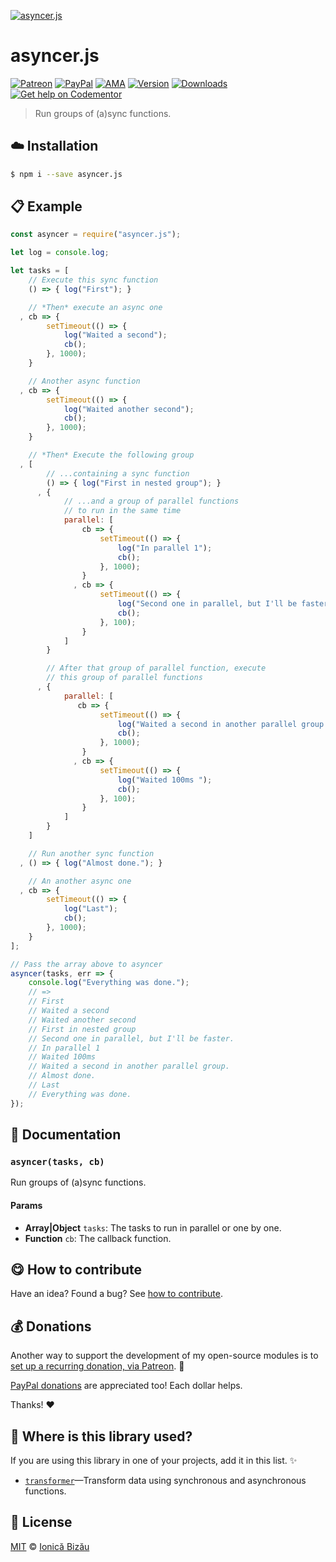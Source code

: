 
[![asyncer.js](http://i.imgur.com/9jkhReq.png)](#)

# asyncer.js

 [![Patreon](https://img.shields.io/badge/Support%20me%20on-Patreon-%23e6461a.svg)][patreon] [![PayPal](https://img.shields.io/badge/%24-paypal-f39c12.svg)][paypal-donations] [![AMA](https://img.shields.io/badge/ask%20me-anything-1abc9c.svg)](https://github.com/IonicaBizau/ama) [![Version](https://img.shields.io/npm/v/asyncer.js.svg)](https://www.npmjs.com/package/asyncer.js) [![Downloads](https://img.shields.io/npm/dt/asyncer.js.svg)](https://www.npmjs.com/package/asyncer.js) [![Get help on Codementor](https://cdn.codementor.io/badges/get_help_github.svg)](https://www.codementor.io/johnnyb?utm_source=github&utm_medium=button&utm_term=johnnyb&utm_campaign=github)

> Run groups of (a)sync functions.

## :cloud: Installation

```sh
$ npm i --save asyncer.js
```


## :clipboard: Example



```js
const asyncer = require("asyncer.js");

let log = console.log;

let tasks = [
    // Execute this sync function
    () => { log("First"); }

    // *Then* execute an async one
  , cb => {
        setTimeout(() => {
            log("Waited a second");
            cb();
        }, 1000);
    }

    // Another async function
  , cb => {
        setTimeout(() => {
            log("Waited another second");
            cb();
        }, 1000);
    }

    // *Then* Execute the following group
  , [
        // ...containing a sync function
        () => { log("First in nested group"); }
      , {
            // ...and a group of parallel functions
            // to run in the same time
            parallel: [
                cb => {
                    setTimeout(() => {
                        log("In parallel 1");
                        cb();
                    }, 1000);
                }
              , cb => {
                    setTimeout(() => {
                        log("Second one in parallel, but I'll be faster.");
                        cb();
                    }, 100);
                }
            ]
        }

        // After that group of parallel function, execute
        // this group of parallel functions
      , {
            parallel: [
               cb => {
                    setTimeout(() => {
                        log("Waited a second in another parallel group.");
                        cb();
                    }, 1000);
                }
              , cb => {
                    setTimeout(() => {
                        log("Waited 100ms ");
                        cb();
                    }, 100);
                }
            ]
        }
    ]

    // Run another sync function
  , () => { log("Almost done."); }

    // An another async one
  , cb => {
        setTimeout(() => {
            log("Last");
            cb();
        }, 1000);
    }
];

// Pass the array above to asyncer
asyncer(tasks, err => {
    console.log("Everything was done.");
    // =>
    // First
    // Waited a second
    // Waited another second
    // First in nested group
    // Second one in parallel, but I'll be faster.
    // In parallel 1
    // Waited 100ms
    // Waited a second in another parallel group.
    // Almost done.
    // Last
    // Everything was done.
});
```

## :memo: Documentation


### `asyncer(tasks, cb)`
Run groups of (a)sync functions.

#### Params
- **Array|Object** `tasks`: The tasks to run in parallel or one by one.
- **Function** `cb`: The callback function.



## :yum: How to contribute
Have an idea? Found a bug? See [how to contribute][contributing].


## :moneybag: Donations

Another way to support the development of my open-source modules is
to [set up a recurring donation, via Patreon][patreon]. :rocket:

[PayPal donations][paypal-donations] are appreciated too! Each dollar helps.

Thanks! :heart:

## :dizzy: Where is this library used?
If you are using this library in one of your projects, add it in this list. :sparkles:


 - [`transformer`](https://github.com/IonicaBizau/transformer#readme)—Transform data using synchronous and asynchronous functions.

## :scroll: License

[MIT][license] © [Ionică Bizău][website]

[patreon]: https://www.patreon.com/ionicabizau
[paypal-donations]: https://www.paypal.com/cgi-bin/webscr?cmd=_s-xclick&hosted_button_id=RVXDDLKKLQRJW
[donate-now]: http://i.imgur.com/6cMbHOC.png

[license]: http://showalicense.com/?fullname=Ionic%C4%83%20Biz%C4%83u%20%3Cbizauionica%40gmail.com%3E%20(http%3A%2F%2Fionicabizau.net)&year=2016#license-mit
[website]: http://ionicabizau.net
[contributing]: /CONTRIBUTING.md
[docs]: /DOCUMENTATION.md
